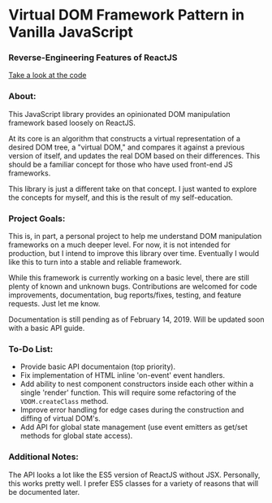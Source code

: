 # Virtual DOM Framework Pattern in Vanilla JavaScript
### Reverse-Engineering Features of ReactJS

[Take a look at the code](https://github.com/austinddavis/virtual-dom-framework/blob/master/vdom.js)

### About:

This JavaScript library provides an opinionated DOM manipulation framework based loosely on ReactJS.

At its core is an algorithm that constructs a virtual representation of a desired DOM tree, a "virtual DOM," and compares it against a previous version of itself, and updates the real DOM based on their differences. This should be a familiar concept for those who have used front-end JS frameworks.

This library is just a different take on that concept. I just wanted to explore the concepts for myself, and this is the result of my self-education.



### Project Goals:

This is, in part, a personal project to help me understand DOM manipulation frameworks on a much deeper level. For now, it is not intended for production, but I intend to improve this library over time. Eventually I would like this to turn into a stable and reliable framework.

While this framework is currently working on a basic level, there are still plenty of known and unknown bugs. Contributions are welcomed for code improvements, documentation, bug reports/fixes, testing, and feature requests. Just let me know.

Documentation is still pending as of February 14, 2019. Will be updated soon with a basic API guide.

### To-Do List:

- Provide basic API documentaion (top priority).
- Fix implementation of HTML inline 'on-event' event handlers.
- Add ability to nest component constructors inside each other within a single 'render' function. This will require some refactoring of the `VDOM.createClass` method.
- Improve error handling for edge cases during the construction and diffing of virtual DOM's.
- Add API for global state management (use event emitters as get/set methods for global state access).

### Additional Notes:

The API looks a lot like the ES5 version of ReactJS without JSX. Personally, this works pretty well. I prefer ES5 classes for a variety of reasons that will be documented later.